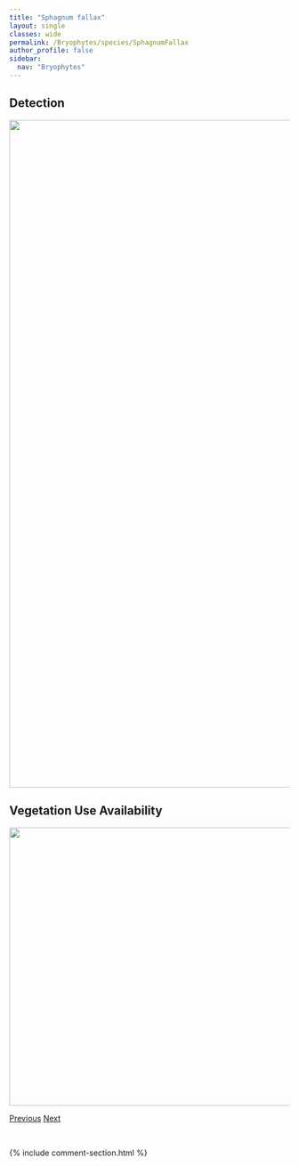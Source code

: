 ```yaml
---
title: "Sphagnum fallax"
layout: single
classes: wide
permalink: /Bryophytes/species/SphagnumFallax
author_profile: false
sidebar:
  nav: "Bryophytes"
---
```


<h2>Detection</h2>

<a href="https://drive.google.com/uc?export=view&id=1d1RT_s2NrDZaZxBvtCoCRDxyb8-oB9ZC">
<img src="https://drive.google.com/uc?export=view&id=1d1RT_s2NrDZaZxBvtCoCRDxyb8-oB9ZC" height = "1200" width = "800">
</a>


<h2>Vegetation Use Availability</h2>

<a href="https://drive.google.com/uc?export=view&id=1cus6LCLvz93y1rhYBiNc_7S7b9Xq2hwa">
<img src="https://drive.google.com/uc?export=view&id=1cus6LCLvz93y1rhYBiNc_7S7b9Xq2hwa" height = "500" width = "1000">
</a>


<a href="/DevelopmentWebsite/Bryophytes/species/SphagnumDivinumMedium" class="pagination--pager" title="Sphagnum divinum/medium">Previous</a> <a href="/DevelopmentWebsite/Bryophytes/species/SphagnumFimbriatum" class="pagination--pager" title="Sphagnum fimbriatum">Next</a>

<p>&nbsp;</p>

{% include comment-section.html %}
